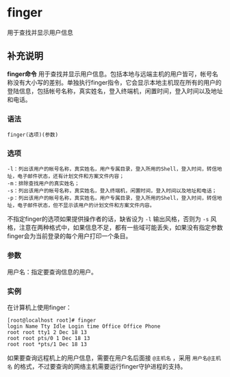 #  finger

用于查找并显示用户信息

##  补充说明

**finger命令**
用于查找并显示用户信息。包括本地与远端主机的用户皆可，帐号名称没有大小写的差别。单独执行finger指令，它会显示本地主机现在所有的用户的登陆信息，包括帐号名称，真实姓名，登入终端机，闲置时间，登入时间以及地址和电话。

###  语法

    
    
    finger(选项)(参数)
    

###  选项

    
    
    -l：列出该用户的帐号名称，真实姓名，用户专属目录，登入所用的Shell，登入时间，转信地址，电子邮件状态，还有计划文件和方案文件内容；
    -m：排除查找用户的真实姓名；
    -s：列出该用户的帐号名称，真实姓名，登入终端机，闲置时间，登入时间以及地址和电话；
    -p：列出该用户的帐号名称，真实姓名，用户专属目录，登入所用的Shell，登入时间，转信地址，电子邮件状态，但不显示该用户的计划文件和方案文件内容。
    

不指定finger的选项如果提供操作者的话，缺省设为 ` -l ` 输出风格，否则为 ` -s `
风格，注意在两种格式中，如果信息不足，都有一些域可能丢失，如果没有指定参数finger会为当前登录的每个用户打印一个条目。

###  参数

用户名：指定要查询信息的用户。

###  实例

在计算机上使用finger：

    
    
    [root@localhost root]# finger
    login Name Tty Idle Login time Office Office Phone
    root root tty1 2 Dec 18 13
    root root pts/0 1 Dec 18 13
    root root *pts/1 Dec 18 13
    

如果要查询远程机上的用户信息，需要在用户名后面接 ` @主机名 ` ，采用 ` 用户名@主机名 `
的格式，不过要查询的网络主机需要运行finger守护进程的支持。

